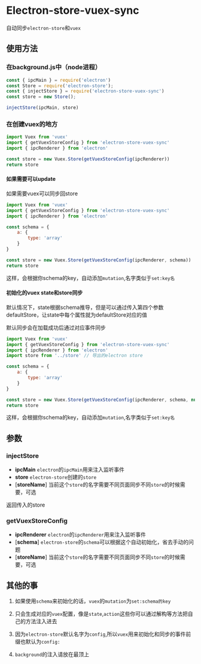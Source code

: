 # Electron-store-vuex-sync

自动同步`electron-store`和`vuex`

## 使用方法

### 在background.js中（node进程）

```javascript
const { ipcMain } = require('electron')
const Store = require('electron-store');
const { injectStore } = require('electron-store-vuex-sync')
const store = new Store();

injectStore(ipcMain, store)
```

### 在创建vuex的地方

```javascript
import Vuex from 'vuex'
import { getVuexStoreConfig } from 'electron-store-vuex-sync'
import { ipcRenderer } from 'electron'

const store = new Vuex.Store(getVuexStoreConfig(ipcRenderer))
return store
```

#### 如果需要可以update

如果需要vuex可以同步回store

```javascript
import Vuex from 'vuex'
import { getVuexStoreConfig } from 'electron-store-vuex-sync'
import { ipcRenderer } from 'electron'

const schema = {
    a: {
        type: 'array'
    }
}

const store = new Vuex.Store(getVuexStoreConfig(ipcRenderer, schema))
return store
```

这样，会根据你schema的key，自动添加`mutation`,名字类似于`set:key名`

#### 初始化的vuex state和store同步

默认情况下，state根据schema推导，但是可以通过传入第四个参数defaultStore，让state中每个属性就为defaultStore对应的值

默认同步会在加载成功后通过对应事件同步

```javascript
import Vuex from 'vuex'
import { getVuexStoreConfig } from 'electron-store-vuex-sync'
import { ipcRenderer } from 'electron'
import store from '../store' // 导出的electron store

const schema = {
    a: {
        type: 'array'
    }
}

const store = new Vuex.Store(getVuexStoreConfig(ipcRenderer, schema, null, store))
return store
```

这样，会根据你schema的key，自动添加`mutation`,名字类似于`set:key名`

## 参数

### injectStore

- **ipcMain** `electron`的`ipcMain`用来注入监听事件
- **store** `electron-store`创建的`store`
- [**storeName**] 当前这个`store`的名字需要不同页面同步不同`store`的时候需要，可选

返回传入的store

### getVuexStoreConfig

- **ipcRenderer** `electron`的`ipcRenderer`用来注入监听事件
- [**schema**] `electron-store`的`schema`可以根据这个自动初始化，省去手动的问题
- [**storeName**] 当前这个`store`的名字需要不同页面同步不同`store`的时候需要，可选

## 其他的事

1. 如果使用`schema`来初始化的话，`vuex`的`mutation`为`set:schema的key`

2. 只会生成对应的`vuex`配置，像是`state`,`action`这些你可以通过解构等方法把自己的方法注入进去

3. 因为`electron-store`默认名字为`config`,所以`vuex`用来初始化和同步的事件前缀也默认为`config:`

4. `background`的注入请放在最顶上
